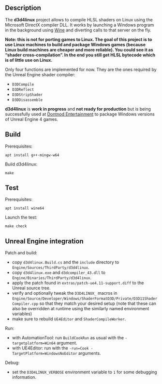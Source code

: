 
## Description

The **d3d4linux** project allows to compile HLSL shaders on Linux using
the Microsoft DirectX compiler DLL. It works by launching a Windows
program in the background using [Wine](https://www.winehq.org/) and
diverting calls to that server on the fly.

**Note: this is not for porting games to Linux. The goal of this project
is to use Linux machines to build and package Windows games (because
Linux build machines are cheaper and more reliable). You could see it as
“shader cross-compilation”. In the end you still get HLSL bytecode which
is of little use on Linux.**

Only four functions are implemented for now. They are the ones
required by the Unreal Engine shader compiler:

  * `D3DCompile`
  * `D3DReflect`
  * `D3DStripShader`
  * `D3DDisassemble`

**d3d4linux** is **work in progress** and **not ready for production**
but is being successfully used at [Dontnod Entertainment](http://dont-nod.com/)
to package Windows versions of Unreal Engine 4 games.

## Build

Prerequisites:

    apt install g++-mingw-w64

Build d3d4linux:

    make

## Test

Prerequisites:

    apt install wine64

Launch the test:

    make check

## Unreal Engine integration

Patch and build:

  * copy `d3d4linux.Build.cs` and the `include` directory to `Engine/Sources/ThirdParty/d3d4linux`.
  * copy `d3d4linux.exe` and `d3dcompiler_43.dll` to `Engine/Binaries/ThirdParty/d3d4linux`.
  * apply the patch found in `extras/patch-ue4.11-support.diff` to the Unreal source tree.
  * verify and optionally tweak the `D3D4LINUX_` macros in
    `Engine/Source/Developer/Windows/ShaderFormatD3D/Private/D3D11ShaderCompiler.cpp`
    so that they match your desired setup (note that these can also be overridden at
    runtime using the similarly named environment variables)
  * make sure to rebuild `UE4Editor` and `ShaderCompileWorker`.

Run:

  * with AutomationTool: run `BuildCookRun` as usual with the `-targetplatform=Win64` argument.
  * with UE4Editor: run with the `-run=Cook -TargetPlatform=WindowsNoEditor` arguments.

Debug:

  * set the `D3D4LINUX_VERBOSE` environment variable to `1` for some debugging information.

